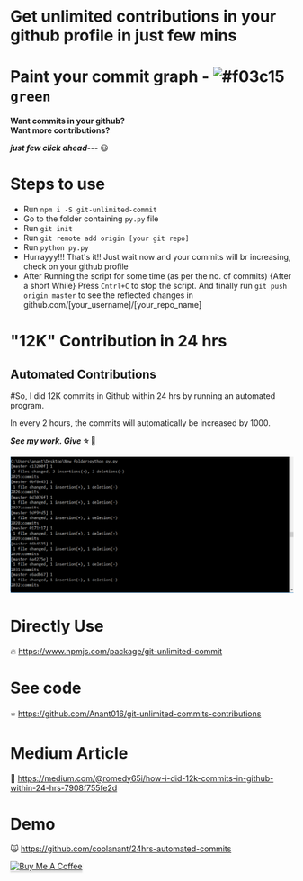 # Get unlimited contributions in your github profile in just few mins

# Paint your commit graph - ![#f03c15](https://placehold.it/37/c5f015/000000?text=+) `green`

**Want commits in your github?**
<br />
**Want more contributions?**

**_just few click ahead---_** :smiley:

# Steps to use

- Run `npm i -S git-unlimited-commit`
- Go to the folder containing `py.py` file
- Run `git init`
- Run `git remote add origin [your git repo]`
- Run `python py.py`
  <br />
- Hurrayyy!!! That's it!! Just wait now and your commits will br increasing, check on your github profile
- After Running the script for some time (as per the no. of commits) {After a short While} Press `Cntrl+C` to stop the script. And finally run `git push origin master` to see the reflected changes in github.com/[your_username]/[your_repo_name]

# "12K" Contribution in 24 hrs

## Automated Contributions

#So, I did 12K commits in Github within 24 hrs by running an automated program.

In every 2 hours, the commits will automatically be increased by 1000.

**_See my work. Give_** **⭐️ 👏**

![alt text](commits.PNG)

# Directly Use

:fire:
https://www.npmjs.com/package/git-unlimited-commit

# See code

:star:
https://github.com/Anant016/git-unlimited-commits-contributions

# Medium Article

:clap:
https://medium.com/@romedy65i/how-i-did-12k-commits-in-github-within-24-hrs-7908f755fe2d

# Demo

:scream_cat:
https://github.com/coolanant/24hrs-automated-commits

<a href="https://www.buymeacoffee.com/anu" target="_blank"><img src="https://www.buymeacoffee.com/assets/img/custom_images/orange_img.png" alt="Buy Me A Coffee" style="height: 41px !important;width: 174px !important;box-shadow: 0px 3px 2px 0px rgba(190, 190, 190, 0.5) !important;-webkit-box-shadow: 0px 3px 2px 0px rgba(190, 190, 190, 0.5) !important;" ></a>
